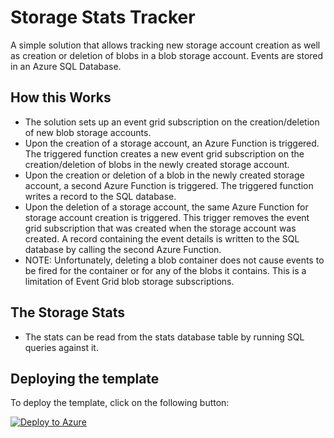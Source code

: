 # Storage Stats Tracker
A simple solution that allows tracking new storage account creation as well as creation or deletion of blobs in a blob storage account. Events are stored in an Azure SQL Database.

## How this Works
* The solution sets up an event grid subscription on the creation/deletion of new blob storage accounts.
* Upon the creation of a storage account, an Azure Function is triggered. The triggered function creates a new event grid subscription on the creation/deletion of blobs in the newly created storage account.
* Upon the creation or deletion of a blob in the newly created storage account, a second Azure Function is triggered. The triggered function writes a record to the SQL database.
* Upon the deletion of a storage account, the same Azure Function for storage account creation is triggered. This trigger removes the event grid subscription that was created when the storage account was created. A record containing the event details is written to the SQL database by calling the second Azure Function.
* NOTE: Unfortunately, deleting a blob container does not cause events to be fired for the container or for any of the blobs it contains. This is a limitation of Event Grid blob storage subscriptions.

## The Storage Stats
* The stats can be read from the stats database table by running SQL queries against it.

## Deploying the template
To deploy the template, click on the following button:

[![Deploy to Azure](http://azuredeploy.net/deploybutton.png)](https://portal.azure.com/#create/Microsoft.Template/uri/https%3A%2F%2Fraw.githubusercontent.com%2FStratusOn%2FStorageStatsTracker%2Fmaster%2Fsrc%2FDeployment%2Fazuredeploy.json)

